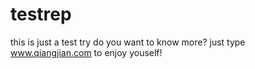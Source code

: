 # testrep
this is just a test try
do you want to know more? just type www.qiangjian.com to enjoy youself!
